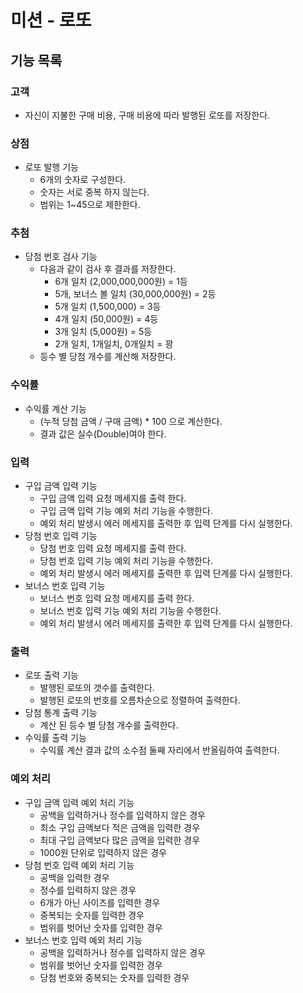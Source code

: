 # 미션 - 로또

## 기능 목록

### 고객
  - 자신이 지불한 구매 비용, 구매 비용에 따라 발행된 로또를 저장한다.
   
### 상점

  - 로또 발행 기능
    - 6개의 숫자로 구성한다.
    - 숫자는 서로 중복 하지 않는다.
    - 범위는 1~45으로 제한한다.

### 추첨

  - 당첨 번호 검사 기능
    - 다음과 같이 검사 후 결과를 저장한다.
        - 6개 일치 (2,000,000,000원) = 1등
        - 5개, 보너스 볼 일치 (30,000,000원) = 2등
        - 5개 일치 (1,500,000) = 3등
        - 4개 일치 (50,000원) = 4등
        - 3개 일치 (5,000원) = 5등
        - 2개 일치, 1개일치, 0개일치 = 꽝
    - 등수 별 당첨 개수를 계산해 저장한다.

### 수익률

  - 수익률 계산 기능
    - (누적 당첨 금액 / 구매 금액) * 100 으로 계산한다.
    - 결과 값은 실수(Double)여야 한다.
  
### 입력

  - 구입 금액 입력 기능
    - 구입 금액 입력 요청 메세지를 출력 한다.
    - 구입 금액 입력 기능 예외 처리 기능을 수행한다.
    - 예외 처리 발생시 에러 메세지를 출력한 후 입력 단계를 다시 실행한다.
  - 당첨 번호 입력 기능
    - 당첨 번호 입력 요청 메세지를 출력 한다.
    - 당첨 번호 입력 기능 예외 처리 기능을 수행한다.
    - 예외 처리 발생시 에러 메세지를 출력한 후 입력 단계를 다시 실행한다.
  - 보너스 번호 입력 기능
    - 보너스 번호 입력 요청 메세지를 출력 한다.
    - 보너스 번호 입력 기능 예외 처리 기능을 수행한다.
    - 예외 처리 발생시 에러 메세지를 출력한 후 입력 단계를 다시 실행한다.

### 출력

  - 로또 출력 기능
    - 발행된 로또의 갯수를 출력한다.
    - 발행된 로또의 번호를 오름차순으로 정렬하여 출력한다.
  - 당첨 통계 출력 기능
    - 계산 된 등수 별 당첨 개수를 출력한다.
  - 수익률 출력 기능
    - 수익률 계산 결과 값의 소수점 둘째 자리에서 반올림하여 출력한다.
  
### 예외 처리

  - 구입 금액 입력 예외 처리 기능
    - 공백을 입력하거나 정수를 입력하지 않은 경우
    - 최소 구입 금액보다 적은 금액을 입력한 경우
    - 최대 구입 금액보다 많은 금액을 입력한 경우
    - 1000원 단위로 입력하지 않은 경우
  - 당첨 번호 입력 예외 처리 기능
    - 공백을 입력한 경우
    - 정수를 입력하지 않은 경우
    - 6개가 아닌 사이즈를 입력한 경우
    - 중복되는 숫자를 입력한 경우
    - 범위를 벗어난 숫자를 입력한 경우
  - 보너스 번호 입력 예외 처리 기능
    -  공백을 입력하거나 정수를 입력하지 않은 경우
    -  범위를 벗어난 숫자를 입력한 경우
    -  당첨 번호와 중복되는 숫자를 입력한 경우